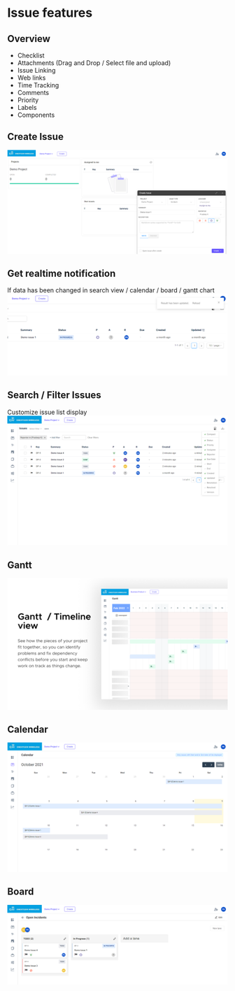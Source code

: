 # Issue features <!-- {docsify-ignore} -->

## Overview

* Checklist
* Attachments (Drag and Drop / Select file and upload)
* Issue Linking
* Web links
* Time Tracking
* Comments
* Priority
* Labels
* Components

[](issue_features_video.html ':include :type=iframe')

[](create_update_video.html ':include :type=iframe')

## Create Issue

![alt-text](./img/create_issue.png)

## Get realtime notification  

If data has been changed in search view / calendar / board / gantt chart
![alt-text](./img/issue_notification.png)

## Search / Filter Issues

Customize issue list display
![alt-text](./img/issue-search-screen.png)

## Gantt

![alt-yext](./img/gantt-view.png)

## Calendar

![alt-text](./img/calendar-view.png)

## Board

![alt-text](./img/board-view.png)